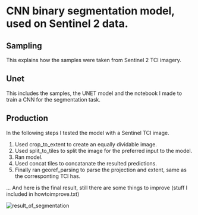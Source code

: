 # CNN binary segmentation model, used on Sentinel 2 data.
## Sampling
This explains how the samples were taken from Sentinel 2 TCI imagery.

## Unet
This includes the samples, the UNET model and the notebook I made to train a CNN for the segmentation task. 

## Production
In the following steps I tested the model with a Sentinel TCI image.
1. Used crop_to_extent to create an equally dividable image.
2. Used split_to_tiles to split the image for the preferred input to the model.
3. Ran model.
4. Used concat tiles to concatanate the resulted predictions.
5. Finally ran georef_parsing to parse the projection and extent, same as the corresponting TCI has.

... And here is the final result, still there are some things to improve (stuff I included in howtoimprove.txt)

![result_of_segmentation](https://user-images.githubusercontent.com/113855055/193895247-1d26a7ff-115f-4dc7-bac5-b9b1936e7d74.JPG)
